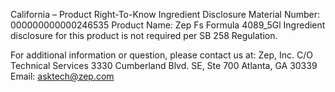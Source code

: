  
 
 
California – Product Right-To-Know Ingredient Disclosure 
Material Number: 000000000000246535 
Product Name: Zep Fs Formula 4089_5Gl 
Ingredient disclosure for this product is not required per SB 258 Regulation. 
 
For additional information or question, please contact us at: 
Zep, Inc. 
C/O Technical Services 
3330 Cumberland Blvd. SE, Ste 700 
Atlanta, GA 30339 
Email: asktech@zep.com 
 
 
 
 
